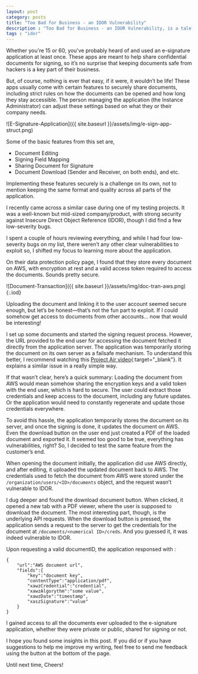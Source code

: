 ```yaml
---
layout: post
category: posts
title: "Too Bad for Business - an IDOR Vulnerability"
description : "Too Bad for Business - an IDOR Vulnerability, is a tale about how I managed to find an IDOR vulnerability which risks the company's entire business model"
tags : "idor"
---
```


Whether you're 15 or 60, you've probably heard of and used an e-signature application at least once. These apps are meant to help share confidential documents for signing, so it’s no surprise that keeping documents safe from hackers is a key part of their business.

But, of course, nothing is ever that easy, if it were, it wouldn’t be life! These apps usually come with certain features to securely share documents, including strict rules on how the documents can be opened and how long they stay accessible. The person managing the application (the Instance Administrator) can adjust these settings based on what they or their company needs.

![E-Signature-Application]({{ site.baseurl }}/assets/img/e-sign-app-struct.png)

Some of the basic features from this set are,
- Document Editing
- Signing Field Mapping
- Sharing Document for Signature
- Document Download (Sender and Receiver, on both ends), and etc.

Implementing these features securely is a challenge on its own, not to mention keeping the same format and quality across all parts of the application.

I recently came across a similar case during one of my testing projects. It was a well-known but mid-sized company/product, with strong security against Insecure Direct Object Reference (IDOR), though I did find a few low-severity bugs.<br/>

I spent a couple of hours reviewing everything, and while I had four low-severity bugs on my list, there weren’t any other clear vulnerabilities to exploit so, I shifted my focus to learning more about the application.<br/>

On their data protection policy page, I found that they store every document on AWS, with encryption at rest and a valid access token required to access the documents. Sounds pretty secure.

![Document-Transaction]({{ site.baseurl }}/assets/img/doc-tran-aws.png){:.iod}

Uploading the document and linking it to the user account seemed secure enough, but let’s be honest—that’s not the fun part to exploit. If I could somehow get access to documents from other accounts... now that would be interesting!<br/>

I set up some documents and started the signing request process. However, the URL provided to the end user for accessing the document fetched it directly from the application server. The application was temporarily storing the document on its own server as a failsafe mechanism.
To understand this better, I recommend watching this [Project Air video](https://www.youtube.com/watch?v=tEpn-6dBn-M&t=330){:target="_blank"}. It explains a similar issue in a really simple way.

If that wasn’t clear, here’s a quick summary: Loading the document from AWS would mean somehow sharing the encryption keys and a valid token with the end user, which is hard to secure. The user could extract those credentials and keep access to the document, including any future updates. Or the application would need to constantly regenerate and update those credentials everywhere. 

To avoid this hassle, the application temporarily stores the document on its server, and once the signing is done, it updates the document on AWS. Even the download button on the user end just created a PDF of the loaded document and exported it. It seemed too good to be true, everything has vulnerabilities, right? So, I decided to test the same feature from the customer’s end.

When opening the document initially, the application did use AWS directly, and after editing, it uploaded the updated document back to AWS. The credentials used to fetch the document from AWS were stored under the `/organization/users/<ID>/documents` object, and the request wasn’t vulnerable to IDOR.

I dug deeper and found the download document button. When clicked, it opened a new tab with a PDF viewer, where the user is supposed to download the document. The most interesting part, though, is the underlying API requests.
When the download button is pressed, the application sends a request to the server to get the credentials for the document at `/documents/<numerical ID>/creds`. And you guessed it, it was indeed vulnerable to IDOR.

Upon requesting a valid documentID, the application responsed with : 
```
{
    "url":"AWS document url",
    "fields":{
        "key":"document key",
        "contentType":"application/pdf",
        "xawzCredential":"credential",
        "xawzAlgorythm":"some value",
        "xawzDate":"timestamp",
        "xaszSignature":"value"
    }
}
```

I gained access to all the documents ever uploaded to the e-signature application, whether they were private or public, shared for signing or not.

I hope you found some insights in this post. If you did or if you have suggestions to help me improve my writing, feel free to send me feedback using the button at the bottom of the page.

Until next time,
Cheers!